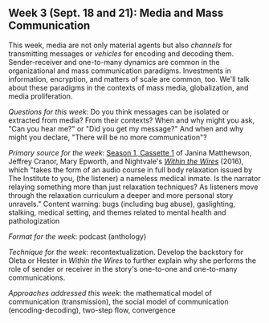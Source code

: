 ## Week 3 (Sept. 18 and 21): Media and Mass Communication

This week, media are not only material agents but also *channels* for transmitting messages or *vehicles* for encoding and decoding them. Sender-receiver and one-to-many dynamics are common in the organizational and mass communication paradigms. Investments in information, encryption, and matters of scale are common, too. We'll talk about these paradigms in the contexts of mass media, globalization, and media proliferation. 

*Questions for this week*: Do you think messages can be isolated or extracted from media? From their contexts? When and why might you ask, "Can you hear me?" or "Did you get my message?" And when and why might you declare, "There will be no more communication"? 

*Primary source for the week*: [Season 1, Cassette 1](https://beta.prx.org/stories/232303) of Janina Matthewson, Jeffrey Cranor, Mary Epworth, and Nightvale's [*Within the Wires*](http://www.nightvalepresents.com/withinthewires) (2016), which "takes the form of an audio course in full body relaxation issued by The Institute to you, (the listener) a nameless medical inmate. Is the narrator relaying something more than just relaxation techniques? As listeners move through the relaxation curriculum a deeper and more personal story unravels." Content warning: bugs (including bug abuse), gaslighting, stalking, medical setting, and themes related to mental health and pathologization

*Format for the week*: podcast (anthology)

*Technique for the week*: recontextualization. Develop the backstory for Oleta or Hester in *Within the Wires* to further explain why she performs the role of sender or receiver in the story's one-to-one and one-to-many communications. 

*Approaches addressed this week*: the mathematical model of communication (transmission), the social model of communication (encoding-decoding), two-step flow, convergence

